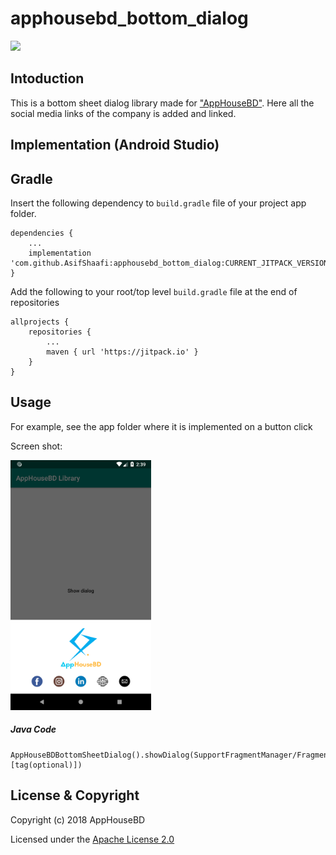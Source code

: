 # apphousebd_bottom_dialog

[![](https://jitpack.io/v/AsifShaafi/apphousebd_bottom_dialog.svg)](https://jitpack.io/#AsifShaafi/apphousebd_bottom_dialog)


## Intoduction

This is a bottom sheet dialog library made for ["AppHouseBD"](https://apphousebd.com). Here all the social media links of the company is added and linked.

## Implementation (Android Studio)

## Gradle

Insert the following dependency to `build.gradle` file of your project app folder.

    dependencies {
        ...
        implementation 'com.github.AsifShaafi:apphousebd_bottom_dialog:CURRENT_JITPACK_VERSION'
    }
    
Add the following to your root/top level `build.gradle` file at the end of repositories

    allprojects {
        repositories {
            ...
            maven { url 'https://jitpack.io' }
        }
    }
    

## Usage

For example, see the app folder where it is implemented on a button click

Screen shot:

<img widht=250px height=400px src="ScreenShots/sample.png" alt="AppHouseBD_bottomSheet_Sample" >

##### Java Code

    AppHouseBDBottomSheetDialog().showDialog(SupportFragmentManager/FragmentManager, [tag(optional)])
    
    
## License & Copyright

Copyright (c) 2018 AppHouseBD

Licensed under the [Apache License 2.0](LICENSE)
